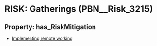 # RISK: __Gatherings__ (PBN__Risk_3215)

## Property: has_RiskMitigation

* [Implementing remote working](PBN__Mitigation_1685)

